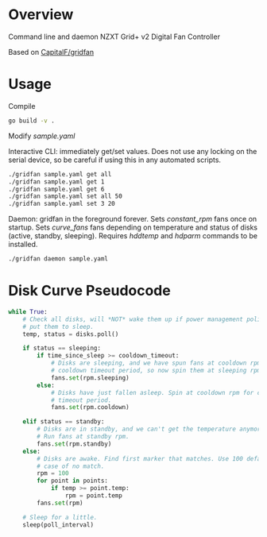 
Overview
========

Command line and daemon NZXT Grid+ v2 Digital Fan Controller

Based on [CapitalF/gridfan](https://github.com/CapitalF/gridfan)

Usage
=====

Compile

```bash
go build -v .
```

Modify *sample.yaml*

Interactive CLI: immediately get/set values. Does not use any locking on
the serial device, so be careful if using this in any automated scripts.

```bash
./gridfan sample.yaml get all
./gridfan sample.yaml get 1
./gridfan sample.yaml get 6
./gridfan sample.yaml set all 50
./gridfan sample.yaml set 3 20
```

Daemon: gridfan in the foreground forever. Sets *constant_rpm* fans once on
startup. Sets *curve_fans* fans depending on temperature and status of
disks (active, standby, sleeping). Requires *hddtemp* and *hdparm* commands
to be installed.

```bash
./gridfan daemon sample.yaml
```

Disk Curve Pseudocode
=====================

```python
while True:
    # Check all disks, will *NOT* wake them up if power management policy has
    # put them to sleep.
    temp, status = disks.poll()

    if status == sleeping:
        if time_since_sleep >= cooldown_timeout:
            # Disks are sleeping, and we have spun fans at cooldown rpm for
            # cooldown timeout period, so now spin them at sleeping rpm.
            fans.set(rpm.sleeping)
        else:
            # Disks have just fallen asleep. Spin at cooldown rpm for cooldown
            # timeout period.
            fans.set(rpm.cooldown)

    elif status == standby:
        # Disks are in standby, and we can't get the temperature anymore.
        # Run fans at standby rpm.
        fans.set(rpm.standby)
    else:
        # Disks are awake. Find first marker that matches. Use 100 default in
        # case of no match.
        rpm = 100
        for point in points:
            if temp >= point.temp:
                rpm = point.temp
        fans.set(rpm)

    # Sleep for a little.
    sleep(poll_interval)
```
